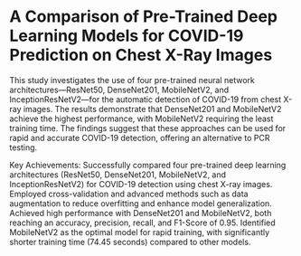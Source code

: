 # A Comparison of Pre-Trained Deep Learning Models for COVID-19 Prediction on Chest X-Ray Images
This study investigates the use of four pre-trained neural network architectures—ResNet50, DenseNet201, MobileNetV2, and InceptionResNetV2—for the automatic detection of COVID-19 from chest X-ray images. The results demonstrate that DenseNet201 and MobileNetV2 achieve the highest performance, with MobileNetV2 requiring the least training time. The findings suggest that these approaches can be used for rapid and accurate COVID-19 detection, offering an alternative to PCR testing.

Key Achievements:
Successfully compared four pre-trained deep learning architectures (ResNet50, DenseNet201, MobileNetV2, and InceptionResNetV2) for COVID-19 detection using chest X-ray images.
Employed cross-validation and advanced methods such as data augmentation to reduce overfitting and enhance model generalization.
Achieved high performance with DenseNet201 and MobileNetV2, both reaching an accuracy, precision, recall, and F1-Score of 0.95.
Identified MobileNetV2 as the optimal model for rapid training, with significantly shorter training time (74.45 seconds) compared to other models.

